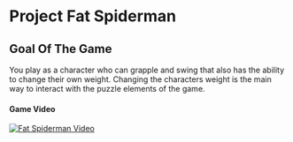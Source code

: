 # Project Fat Spiderman

## Goal Of The Game

You play as a character who can grapple and swing that also has the ability to change their own weight. Changing the characters weight is the main way to interact with the puzzle elements of the game.

#### Game Video
[![Fat Spiderman Video](http://img.youtube.com/vi/uUSbnbVlHMk/0.jpg)](http://www.youtube.com/watch?v=uUSbnbVlHMk "Fat Spiderman Project Video")
